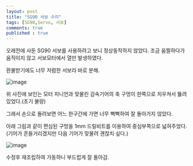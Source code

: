 ```yaml
---
layout: post
title: "SG90 서보 수리"
tags: [SG90,Servo, 서보]
comments: true
published : true
---
```


오래전에 사둔 SG90 서보를 사용하려고 보니 정상동작하지 않았다. 조금 움찔하다가 움직이지 않고 서보모터에서 열만 발생하였다.

환불받기에도 너무 저렴한 서보라 바로 분해.

![image](https://user-images.githubusercontent.com/19382541/77850084-11610880-720b-11ea-99ef-ad13d8cba34e.png)

위 사진에 보인는 모터 피니언과 맞물린 감속기어의 축 구멍이 한쪽으로 치우쳐서 뚫려있었다.(초기 불량)

그래서 손으로 돌려보면 어느 한구간에 가면 너무 뻑뻑하여 잘 돌아가지 않았다.

아래 그림과 같이 편심된 구멍을 1mm 드릴비트를 이용하여 중심부쪽으로 넓혀주었다.(기어가 흔들거리겠지만 다음 기어가 맞물려 괜찮치 싶다.)

![image](https://user-images.githubusercontent.com/19382541/77850291-694c3f00-720c-11ea-84dc-cbc8551a0138.png)

수정후 재조립하여 가동하니 부드럽게 잘 돌아감.
